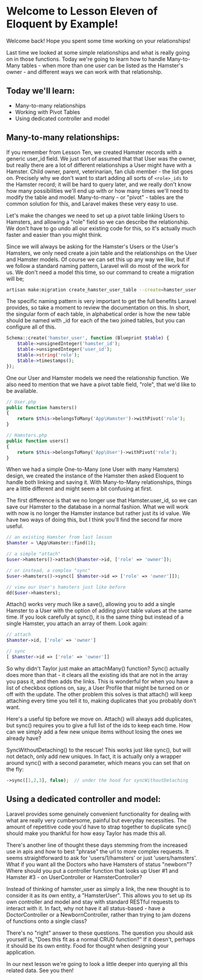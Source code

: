 # Welcome to Lesson Eleven of Eloquent by Example!

Welcome back! Hope you spent some time working on your relationships!

Last time we looked at some simple relationships and what is really going on in those functions. Today we're going to learn how to handle Many-to-Many tables - when more than one user can be listed as the Hamster's owner - and different ways we can work with that relationship.

## Today we'll learn:
- Many-to-many relationships
- Working with Pivot Tables
- Using dedicated controller and model

## Many-to-many relationships:
If you remember from Lesson Ten, we created Hamster records with a generic user_id field. We just sort of assumed that that User was the owner, but really there are a lot of different relationships a User might have with a Hamster. Child owner, parent, veterinarian, fan club member - the list goes on. Precisely why we don't want to start adding all sorts of `<role>_ids` to the Hamster record; it will be hard to query later, and we really don't know how many possibilities we'll end up with or how many times we'll need to modify the table and model. Many-to-many - or "pivot" - tables are the common solution for this, and Laravel makes these very easy to use.

Let's make the changes we need to set up a pivot table linking Users to Hamsters, and allowing a "role" field so we can describe the relationship. We don't have to go undo all our existing code for this, so it's actually much faster and easier than you might think.

Since we will always be asking for the Hamster's Users or the User's Hamsters, we only need create a join table and the relationships on the User and Hamster models. Of course we can set this up any way we like, but if we follow a standard naming pattern, Laravel will do most of the work for us. We don't need a model this time, so our command to create a migration will be;

```bash
artisan make:migration create_hamster_user_table --create=hamster_user
```

The specific naming pattern is very important to get the full benefits Laravel provides, so take a moment to review the documentation on this. In short, the singular form of each table, in alphabetical order is how the new table should be named with _id for each of the two joined tables, but you can configure all of this.

```php
Schema::create('hamster_user', function (Blueprint $table) {
    $table->unsignedInteger('hamster_id');
    $table->unsignedInteger('user_id');
    $table->string('role');
    $table->timestamps();
});
```

One our User and Hamster models we need the relationship function. We also need to mention that we have a pivot table field, "role", that we'd like to be available.

```php
// User.php
public function hamsters()
{
    return $this->belongsToMany('App\Hamster')->withPivot('role');
}

// Hamsters.php
public function users()
{
    return $this->belongsToMany('App\User')->withPivot('role');
}
```

When we had a simple One-to-Many (one User with many Hamsters) design, we created the instance of the Hamster then asked Eloquent to handle both linking and saving it. With Many-to-Many relationships, things are a little different and might seem a bit confusing at first.

The first difference is that we no longer use that Hamster.user_id, so we can save our Hamster to the database in a normal fashion. What we will work with now is no longer the Hamster instance but rather just its id value. We have two ways of doing this, but I think you'll find the second far more useful.

```php
// an existing Hamster from last lesson
$hamster = \App\Hamster::find(1);

// a simple "attach"
$user->hamsters()->attach($hamster->id, ['role' => 'owner']);

// or instead, a complex "sync"
$user->hamsters()->sync([ $hamster->id => ['role' => 'owner']]);

// view our User's hamsters just like before
dd($user->hamsters);
```

Attach() works very much like a save(), allowing you to add a single Hamster to a User with the option of adding pivot table values at the same time. If you look carefully at sync(), it is the same thing but instead of a single Hamster, you attach an array of them. Look again:

```php
// attach
$hamster->id, ['role' => 'owner']

// sync
[ $hamster->id => ['role' => 'owner']]
```

So why didn't Taylor just make an attachMany() function? Sync() actually does more than that - it clears all the existing ids that are not in the array you pass it, and then adds the links. This is wonderful for when you have a list of checkbox options on, say, a User Profile that might be turned on or off with the update. The other problem this solves is that attach() will keep attaching every time you tell it to, making duplicates that you probably don't want.

Here's a useful tip before we move on. Attach() will always add duplicates, but sync() requires you to give a full list of the ids to keep each time. How can we simply add a few new unique items without losing the ones we already have?

SyncWithoutDetaching() to the rescue! This works just like sync(), but will not detach, only add new uniques. In fact, it is actually only a wrapper around sync() with a second parameter, which means you can set that on the fly:

```php
->sync([1,2,3], false);  // under the hood for syncWithoutDetaching
```

## Using a dedicated controller and model:

Laravel provides some genuinely convenient functionality for dealing with what are really very cumbersome, painful but everyday necessities. The amount of repetitive code you'd have to strap together to duplicate sync() should make you thankful for how easy Taylor has made this all.

There's another line of thought these days stemming from the increased use in apis and how to best "phrase" the url to more complex requests. It seems straightforward to ask for 'users/1/hamsters' or just 'users/hamsters'. What if you want all the Doctors who have Hamsters of status "newborn"? Where should you put a controller function that looks up User #1 and Hamster #3 - on UserController or HamsterController?

Instead of thinking of hamster_user as simply a link, the new thought is to consider it as its own entity, a "HamsterUser". This allows you to set up its own controller and model and stay with standard RESTful requests to interact with it. In fact, why not have it all status-based - have a DoctorController or a NewbornController, rather than trying to jam dozens of functions onto a single class?

There's no "right" answer to these questions. The question you should ask yourself is, "Does this fit as a normal CRUD function?" If it doesn't, perhaps it should be its own entity. Food for thought when designing your application.

In our next lesson we're going to look a little deeper into querying all this related data. See you then!